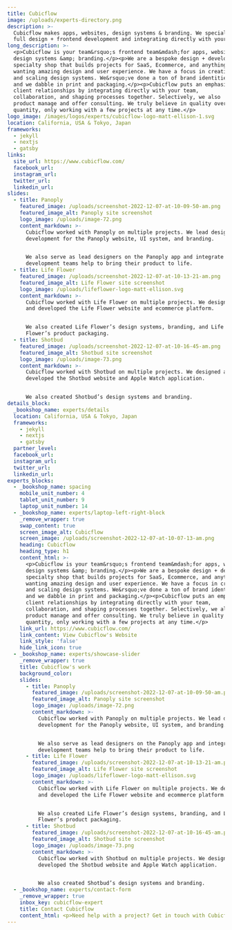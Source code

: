 ```yaml
---
title: Cubicflow
image: /uploads/experts-directory.png
description: >-
  Cubicflow makes apps, websites, design systems & branding. We specialize in
  full design + frontend development and integrating directly with your teams.
long_description: >-
  <p>Cubicflow is your team&rsquo;s frontend team&mdash;for apps, websites,
  design systems &amp; branding.</p><p>We are a bespoke design + development
  specialty shop that builds projects for SaaS, Ecommerce, and anything
  wanting amazing design and user experience. We have a focus in creating
  and scaling design systems. We&rsquo;ve done a ton of brand identities,
  and we dabble in print and packaging.</p><p>Cubicflow puts an emphasis on
  client relationships by integrating directly with your team,
  collaboration, and shaping processes together. Selectively, we also
  product manage and offer consulting. We truly believe in quality over
  quantity, only working with a few projects at any time.</p>
logo_image: /images/logos/experts/cubicflow-logo-matt-ellison-1.svg
location: California, USA & Tokyo, Japan
frameworks:
  - jekyll
  - nextjs
  - gatsby
links:
  site_url: https://www.cubicflow.com/
  facebook_url:
  instagram_url:
  twitter_url:
  linkedin_url:
slides:
  - title: Panoply
    featured_image: /uploads/screenshot-2022-12-07-at-10-09-50-am.png
    featured_image_alt: Panoply site screenshot
    logo_image: /uploads/image-72.png
    content_markdown: >-
      Cubicflow worked with Panoply on multiple projects. We lead design and
      development for the Panoply website, UI system, and branding.


      We also serve as lead designers on the Panoply app and integrate with
      development teams help to bring their product to life.
  - title: Life Flower
    featured_image: /uploads/screenshot-2022-12-07-at-10-13-21-am.png
    featured_image_alt: Life Flower site screenshot
    logo_image: /uploads/lifeflower-logo-matt-ellison.svg
    content_markdown: >-
      Cubicflow worked with Life Flower on multiple projects. We designed
      and developed the Life Flower website and ecommerce platform.


      We also created Life Flower’s design systems, branding, and Life
      Flower’s product packaging.
  - title: Shotbud
    featured_image: /uploads/screenshot-2022-12-07-at-10-16-45-am.png
    featured_image_alt: Shotbud site screenshot
    logo_image: /uploads/image-73.png
    content_markdown: >-
      Cubicflow worked with Shotbud on multiple projects. We designed and
      developed the Shotbud website and Apple Watch application.


      We also created Shotbud’s design systems and branding.
details_block:
  _bookshop_name: experts/details
  location: California, USA & Tokyo, Japan
  frameworks:
    - jekyll
    - nextjs
    - gatsby
  partner_level:
  facebook_url:
  instagram_url:
  twitter_url:
  linkedin_url:
experts_blocks:
  - _bookshop_name: spacing
    mobile_unit_number: 4
    tablet_unit_number: 9
    laptop_unit_number: 14
  - _bookshop_name: experts/laptop-left-right-block
    _remove_wrapper: true
    swap_content: true
    screen_image_alt: Cubicflow
    screen_image: /uploads/screenshot-2022-12-07-at-10-07-13-am.png
    heading: Cubicflow
    heading_type: h1
    content_html: >-
      <p>Cubicflow is your team&rsquo;s frontend team&mdash;for apps, websites,
      design systems &amp; branding.</p><p>We are a bespoke design + development
      specialty shop that builds projects for SaaS, Ecommerce, and anything
      wanting amazing design and user experience. We have a focus in creating
      and scaling design systems. We&rsquo;ve done a ton of brand identities,
      and we dabble in print and packaging.</p><p>Cubicflow puts an emphasis on
      client relationships by integrating directly with your team,
      collaboration, and shaping processes together. Selectively, we also
      product manage and offer consulting. We truly believe in quality over
      quantity, only working with a few projects at any time.</p>
    link_url: https://www.cubicflow.com/
    link_content: View Cubicflow's Website
    link_style: 'false'
    hide_link_icon: true
  - _bookshop_name: experts/showcase-slider
    _remove_wrapper: true
    title: Cubicflow's work
    background_color:
    slides:
      - title: Panoply
        featured_image: /uploads/screenshot-2022-12-07-at-10-09-50-am.png
        featured_image_alt: Panoply site screenshot
        logo_image: /uploads/image-72.png
        content_markdown: >-
          Cubicflow worked with Panoply on multiple projects. We lead design and
          development for the Panoply website, UI system, and branding.


          We also serve as lead designers on the Panoply app and integrate with
          development teams help to bring their product to life.
      - title: Life Flower
        featured_image: /uploads/screenshot-2022-12-07-at-10-13-21-am.png
        featured_image_alt: Life Flower site screenshot
        logo_image: /uploads/lifeflower-logo-matt-ellison.svg
        content_markdown: >-
          Cubicflow worked with Life Flower on multiple projects. We designed
          and developed the Life Flower website and ecommerce platform.


          We also created Life Flower’s design systems, branding, and Life
          Flower’s product packaging.
      - title: Shotbud
        featured_image: /uploads/screenshot-2022-12-07-at-10-16-45-am.png
        featured_image_alt: Shotbud site screenshot
        logo_image: /uploads/image-73.png
        content_markdown: >-
          Cubicflow worked with Shotbud on multiple projects. We designed and
          developed the Shotbud website and Apple Watch application.


          We also created Shotbud’s design systems and branding.
  - _bookshop_name: experts/contact-form
    _remove_wrapper: true
    inbox_key: cubicflow-expert
    title: Contact Cubicflow
    content_html: <p>Need help with a project? Get in touch with Cubicflow.&nbsp;</p>
---
```

